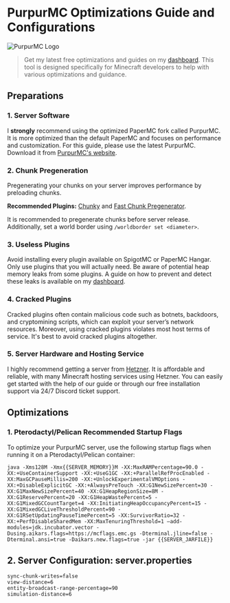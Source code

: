# PurpurMC Optimizations Guide and Configurations

![PurpurMC Logo](https://github.com/s8114stdev/Minecraft-Optimizations-PurpuMC/assets/173851843/d4a01f13-8c11-4514-9fe9-e4b6fcd15627)

> Get my latest free optimizations and guides on my [dashboard](https://dashboard.s8114st.xyz). This tool is designed specifically for Minecraft developers to help with various optimizations and guidance.

## Preparations

### 1. Server Software

I **strongly** recommend using the optimized PaperMC fork called PurpurMC. It is more optimized than the default PaperMC and focuses on performance and customization. For this guide, please use the latest PurpurMC. Download it from [PurpurMC's website](https://purpurmc.org/).

### 2. Chunk Pregeneration

Pregenerating your chunks on your server improves performance by preloading chunks. 

**Recommended Plugins:** [Chunky](https://www.spigotmc.org/resources/chunky.81534/) and [Fast Chunk Pregenerator](https://www.spigotmc.org/resources/fast-chunk-pregenerator.74429/).

It is recommended to pregenerate chunks before server release. Additionally, set a world border using `/worldborder set <diameter>`.

### 3. Useless Plugins

Avoid installing every plugin available on SpigotMC or PaperMC Hangar. Only use plugins that you will actually need. Be aware of potential heap memory leaks from some plugins. A guide on how to prevent and detect these leaks is available on my [dashboard](https://dashboard.s8114st.xyz).

### 4. Cracked Plugins

Cracked plugins often contain malicious code such as botnets, backdoors, and cryptomining scripts, which can exploit your server’s network resources. Moreover, using cracked plugins violates most host terms of service. It's best to avoid cracked plugins altogether.

### 5. Server Hardware and Hosting Service

I highly recommend getting a server from [Hetzner](https://hetzner.com). It is affordable and reliable, with many Minecraft hosting services using Hetzner. You can easily get started with the help of our guide or through our free installation support via 24/7 Discord ticket support.

## Optimizations

### 1. Pterodactyl/Pelican Recommended Startup Flags

To optimize your PurpurMC server, use the following startup flags when running it on a Pterodactyl/Pelican container:

```
java -Xms128M -Xmx{{SERVER_MEMORY}}M -XX:MaxRAMPercentage=90.0 -XX:+UseContainerSupport -XX:+UseG1GC -XX:+ParallelRefProcEnabled -XX:MaxGCPauseMillis=200 -XX:+UnlockExperimentalVMOptions -XX:+DisableExplicitGC -XX:+AlwaysPreTouch -XX:G1NewSizePercent=30 -XX:G1MaxNewSizePercent=40 -XX:G1HeapRegionSize=8M -XX:G1ReservePercent=20 -XX:G1HeapWastePercent=5 -XX:G1MixedGCCountTarget=4 -XX:InitiatingHeapOccupancyPercent=15 -XX:G1MixedGCLiveThresholdPercent=90 -XX:G1RSetUpdatingPauseTimePercent=5 -XX:SurvivorRatio=32 -XX:+PerfDisableSharedMem -XX:MaxTenuringThreshold=1 –add-modules=jdk.incubator.vector -Dusing.aikars.flags=https://mcflags.emc.gs -Dterminal.jline=false -Dterminal.ansi=true -Daikars.new.flags=true -jar {{SERVER_JARFILE}}
```

## 2. Server Configuration: server.properties

```
sync-chunk-writes=false
view-distance=6
entity-broadcast-range-percentage=90
simulation-distance=6
```


